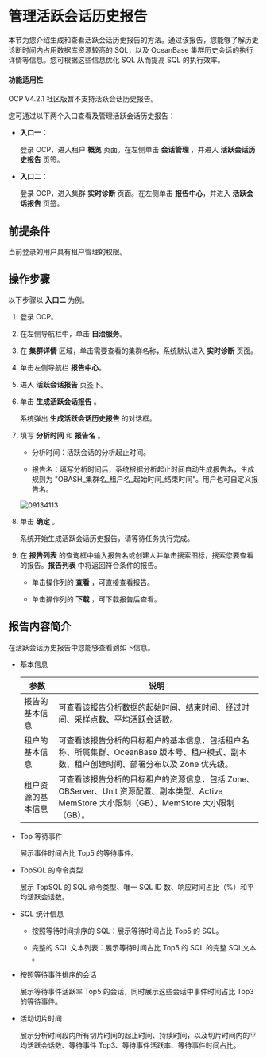 # 管理活跃会话历史报告

本节为您介绍生成和查看活跃会话历史报告的方法。通过该报告，您能够了解历史诊断时间内占用数据库资源较高的 SQL，以及 OceanBase 集群历史会话的执行详情等信息。您可根据这些信息优化 SQL 从而提高 SQL 的执行效率。

<main id="notice" type='notice'>
  <h4>功能适用性</h4>
  <p>OCP V4.2.1 社区版暂不支持活跃会话历史报告。</p>
</main>

您可通过以下两个入口查看及管理活跃会话历史报告：

* **入口一：**

    登录 OCP，进入租户 **概览** 页面。在左侧单击 **会话管理** ，并进入 **活跃会话历史报告** 页签。

* **入口二：**

    登录 OCP，进入集群 **实时诊断** 页面。在左侧单击 **报告中心**，并进入 **活跃会话报告** 页签。

## 前提条件

当前登录的用户具有租户管理的权限。

## 操作步骤

以下步骤以 **入口二** 为例。

1. 登录 OCP。

2. 在左侧导航栏中，单击 **自治服务**。

3. 在 **集群详情** 区域，单击需要查看的集群名称，系统默认进入 **实时诊断** 页面。

4. 单击左侧导航栏 **报告中心**。

5. 进入 **活跃会话报告** 页签下。

6. 单击 **生成活跃会话报告** 。

   系统弹出 **生成活跃会话历史报告** 的对话框。

7. 填写 **分析时间** 和 **报告名** 。

   * 分析时间：活跃会话的分析起止时间。

   * 报告名：填写分析时间后，系统根据分析起止时间自动生成报告名，生成规则为 "OBASH_集群名_租户名_起始时间_结束时间"。用户也可自定义报告名。

   ![09134113](https://help-static-aliyun-doc.aliyuncs.com/assets/img/zh-CN/4384151361/p326154.png)

8. 单击 **确定** 。

   系统开始生成活跃会话历史报告，请等待任务执行完成。

9. 在 **报告列表** 的查询框中输入报告名或创建人并单击搜索图标，搜索您要查看的报告。**报告列表** 中将返回符合条件的报告。

   * 单击操作列的 **查看** ，可直接查看报告。

   * 单击操作列的 **下载** ，可下载报告后查看。

## 报告内容简介

在活跃会话历史报告中您能够查看到如下信息。

* 基本信息

  |    参数     |                                               说明                                               |
  |-----------|------------------------------------------------------------------------------------------------|
  | 报告的基本信息   | 可查看该报告分析数据的起始时间、结束时间、经过时间、采样点数、平均活跃会话数。                                                        |
  | 租户的基本信息   | 可查看该报告分析的目标租户的基本信息，包括租户名称、所属集群、OceanBase 版本号、租户模式、副本数、租户创建时间、部署分布以及 Zone 优先级。                         |
  | 租户资源的基本信息 | 可查看该报告分析的目标租户的资源信息，包括 Zone、OBServer、Unit 资源配置、副本类型、Active MemStore 大小限制（GB）、MemStore 大小限制（GB）。 |

* Top 等待事件

  展示事件时间占比 Top5 的等待事件。
  
* TopSQL 的命令类型

  展示 TopSQL 的 SQL 命令类型、唯一 SQL ID 数、响应时间占比（%）和平均活跃会话数。
  
* SQL 统计信息

  * 按照等待时间排序的 SQL：展示等待时间占比 Top5 的 SQL。

  * 完整的 SQL 文本列表：展示等待时间占比 Top5 的 SQL 的完整 SQL文本 。

* 按照等待事件排序的会话

  展示等待事件活跃率 Top5 的会话，同时展示这些会话中事件时间占比 Top3 的等待事件。
  
* 活动切片时间

  展示分析时间段内所有切片时间的起止时间、持续时间，以及切片时间内的平均活跃会话数、等待事件 Top3、等待事件活跃率、等待事件时间占比。
  